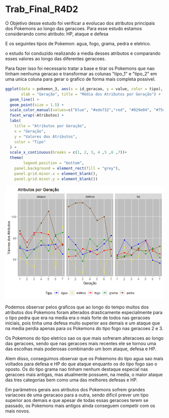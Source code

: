 
Trab\_Final\_R4D2
=================

O Objetivo desse estudo foi verificar a evolucao dos atributos principais dos Pokemons ao longo das geracoes. Para esse estudo estamos considerando como atributo: HP, ataque e defesa

E os seguintes tipos de Pokemon: agua, fogo, grama, pedra e eletrico.

o estudo foi conduzido realizando a media desses atributos e comparando esses valores ao longo das diferentes geracoes.

Para fazer isso foi necessario tratar a base e tirar os Pokemons que nao tinham nenhuma geracao e transformar as colunas "tipo\_1" e "tipo\_2" em uma unica coluna para gerar o grafico de forma mais completa possivel.

``` r
ggplot(data = pokemon_3, aes(x = id_geracao, y = value, color = tipo),
       xlab = "Geração", title = "Média dos Atributos por Geração") +
  geom_line() +
  geom_point(size = 1.5) +
  scale_color_manual(values=c("blue", "#ede732","red", "#029e04", "#75440b")) +
  facet_wrap(~Atributos) +
  labs(
    title = "Atributos por Geração",
    x = "Geração",
    y = "Valores dos Atributos",
    color = "Tipo"
  ) +
  scale_x_continuous(breaks = c(1, 2, 3, 4 ,5 ,6 ,7))+
  theme(
        legend.position = "bottom",
    panel.background = element_rect(fill = "grey"),
    panel.grid.minor.x = element_blank(),
    panel.grid.minor.y = element_blank())
```

![](README_files/figure-markdown_github/unnamed-chunk-2-1.png)

Podemos observar pelos graficos que ao longo do tempo muitos dos atributos dos Pokemons foram alterados drasticamente especialmente para o tipo pedra que era na media era o mais forte de todos nas geracoes iniciais, pois tinha uma defesa muito superior aos demais e um ataque que na media perdia apenas para os Pokemons do tipo fogo nas geracoes 2 e 3.

Os Pokemons do tipo eletrico sao os que mais sofreram alteracoes ao longo das geracoes, sendo que nas geracoes mais recentes ele se tornou uma das escolhas mais poderosas combinando um bom ataque, defesa e HP.

Alem disso, conseguimos observar que os Pokemons do tipo agua sao mais voltados para defesa e HP do que ataque enquanto os do tipo fogo sao o oposto. Os do tipo grama nao tinham nenhum destaque especial nas geracoes mais antigas, mas atualmente possuem, na media, o maior ataque das tres categorias bem como uma das melhores defesas e HP.

Em parâmetros gerais aos atributos dos Pokemons sofrem grandes variacoes de uma geracaoo para a outra, sendo dificil prever um tipo superior aos demais e que apesar de todas essas geracoes terem se passado, os Pokemons mais antigos ainda conseguem competir com os mais novos.
